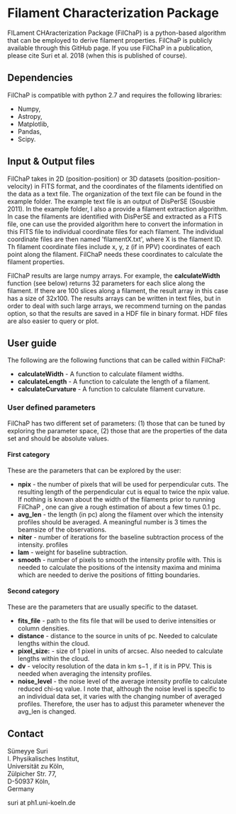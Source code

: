 # Filament Characterization Package
FILament CHAracterization Package (FilChaP) is a python-based algorithm that can be employed to derive filament properties.
FilChaP is publicly available through this GitHub page. 
If you use FilChaP in a publication, please cite Suri et al. 2018 (when this is published of course).

## Dependencies 

FilChaP is compatible with python 2.7 and requires the following libraries:

* Numpy,
* Astropy,
* Matplotlib,
* Pandas,
* Scipy.

## Input & Output files

FilChaP takes in 2D (position-position) or 3D datasets (position-position-velocity) in FITS format,
and the coordinates of the filaments identified on the data as a text file. The organization of the text file can be found
in the example folder. The example text file is an output of DisPerSE (Sousbie 2011). In the example folder, I also a provide
a filament extraction algorithm. In case the filaments are identified with DisPerSE and extracted as a FITS file, one can use 
the provided algorithm here to convert the information in this FITS file to individual coordinate files for each filament. 
The individual coordinate files are then named 'filamentX.txt', where X is the filament ID. Th filament coordinate files include
x, y, z (if in PPV) coordinates of each point along the filament. FilChaP needs these coordinates to calculate the filament 
properties.

FilChaP results are large numpy arrays. For example, the **calculateWidth** function (see below) returns 32 parameters for each
slice along the filament. If there are 100 slices along a filament, the result array in this case has a size of 32x100.
The results arrays can be written in text files, but in order to deal with such large arrays, we recommend turning on the
pandas option, so that the results are saved in a HDF file in binary format. HDF files are also easier to query or plot.

## User guide

The following are the following functions that can be called within FilChaP:

* **calculateWidth** - A function to calculate filament widths. 
* **calculateLength** - A function to calculate the length of a filament.
* **calculateCurvature** - A function to calculate filament curvature.

### User defined parameters

FilChaP has two different set of parameters: (1) those that can be tuned by exploring the parameter space, (2) those that are the
properties of the data set and should be absolute values.

#### First category

These are the parameters that can be explored by the user:

* **npix** - the number of pixels that will be used for perpendicular cuts. The resulting
length of the perpendicular cut is equal to twice the npix value. If nothing is
known about the width of the filaments prior to running FilChaP , one can give a
rough estimation of about a few times 0.1 pc.
* **avg_len** - the length (in pc) along the filament over which the intensity profiles should be averaged. 
A meaningful number is 3 times the beamsize of the observations.
* **niter** - number of iterations for the baseline subtraction process of the intensity.
profiles
* **lam** - weight for baseline subtraction.
* **smooth** - number of pixels to smooth the intensity profile with. This is needed to
calculate the positions of the intensity maxima and minima which are needed to
derive the positions of fitting boundaries.

#### Second category

These are the parameters that are usually specific to the dataset.

* **fits_file** - path to the fits file that will be used to derive intensities or column
densities.
* **distance** - distance to the source in units of pc. Needed to calculate lengths within
the cloud.
* **pixel_size:** - size of 1 pixel in units of arcsec. Also needed to calculate lengths
within the cloud.
* **dv** - velocity resolution of the data in km s−1 , if it is in PPV. This is needed when
averaging the intensity profiles. 
* **noise_level** - the noise level of the average intensity profile to calculate reduced
chi-sq value. I note that, although the noise level is specific to an individual data
set, it varies with the changing number of averaged profiles. Therefore, the user
has to adjust this parameter whenever the avg_len is changed.


## Contact

Sümeyye Suri <br /> 
I. Physikalisches Institut, <br /> 
Universität zu Köln, <br /> 
Zülpicher Str. 77, <br /> 
D-50937 Köln, <br /> 
Germany

suri at ph1.uni-koeln.de
